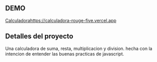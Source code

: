 ## DEMO
[Calculadora](https://calculadora-rouge-five.vercel.app)https://calculadora-rouge-five.vercel.app

## Detalles del proyecto 
Una calculadora de suma, resta, multiplicacion y division. hecha con la intencion de entender las buenas practicas de javascript.
